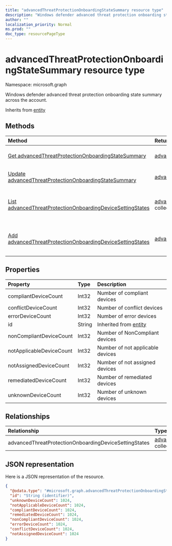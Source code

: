 ```yaml
---
title: "advancedThreatProtectionOnboardingStateSummary resource type"
description: "Windows defender advanced threat protection onboarding state summary across the account."
author: ""
localization_priority: Normal
ms.prod: ""
doc_type: resourcePageType
---
```


# advancedThreatProtectionOnboardingStateSummary resource type


Namespace: microsoft.graph

Windows defender advanced threat protection onboarding state summary across the account.


Inherits from [entity](../resources/entity.md)

## Methods
|Method|Return Type|Description|
|:---|:---|:---|
|[Get advancedThreatProtectionOnboardingStateSummary](../api/advancedthreatprotectiononboardingstatesummary-get.md)|[advancedThreatProtectionOnboardingStateSummary](../resources/advancedthreatprotectiononboardingstatesummary.md)|Read properties and relationships of the [advancedThreatProtectionOnboardingStateSummary](../resources/advancedthreatprotectiononboardingstatesummary.md) object.|
|[Update advancedThreatProtectionOnboardingStateSummary](../api/advancedthreatprotectiononboardingstatesummary-update.md)|[advancedThreatProtectionOnboardingStateSummary](../resources/advancedthreatprotectiononboardingstatesummary.md)|Update the properties of a [advancedThreatProtectionOnboardingStateSummary](../resources/advancedthreatprotectiononboardingstatesummary.md) object.|
|[List advancedThreatProtectionOnboardingDeviceSettingStates](../api/advancedthreatprotectiononboardingstatesummary-list-advancedthreatprotectiononboardingdevicesettingstates.md)|[advancedThreatProtectionOnboardingDeviceSettingState](../resources/advancedthreatprotectiononboardingdevicesettingstate.md) collection|Get the advancedThreatProtectionOnboardingDeviceSettingStates from the advancedThreatProtectionOnboardingDeviceSettingStates navigation property.|
|[Add advancedThreatProtectionOnboardingDeviceSettingStates](../api/advancedthreatprotectiononboardingstatesummary-post-advancedthreatprotectiononboardingdevicesettingstates.md)|[advancedThreatProtectionOnboardingDeviceSettingState](../resources/advancedthreatprotectiononboardingdevicesettingstate.md)|Add advancedThreatProtectionOnboardingDeviceSettingStates by posting to the advancedThreatProtectionOnboardingDeviceSettingStates collection.|

## Properties
|Property|Type|Description|
|:---|:---|:---|
|compliantDeviceCount|Int32|Number of compliant devices|
|conflictDeviceCount|Int32|Number of conflict devices|
|errorDeviceCount|Int32|Number of error devices|
|id|String| Inherited from [entity](../resources/entity.md)|
|nonCompliantDeviceCount|Int32|Number of NonCompliant devices|
|notApplicableDeviceCount|Int32|Number of not applicable devices|
|notAssignedDeviceCount|Int32|Number of not assigned devices|
|remediatedDeviceCount|Int32|Number of remediated devices|
|unknownDeviceCount|Int32|Number of unknown devices|

## Relationships
|Relationship|Type|Description|
|:---|:---|:---|
|advancedThreatProtectionOnboardingDeviceSettingStates|[advancedThreatProtectionOnboardingDeviceSettingState](../resources/advancedthreatprotectiononboardingdevicesettingstate.md) collection||

## JSON representation
Here is a JSON representation of the resource.
<!-- {
  "blockType": "resource",
  "keyProperty": "id",
  "@odata.type": "microsoft.graph.advancedThreatProtectionOnboardingStateSummary",
  "baseType": "microsoft.graph.entity",
  "openType": false
}
-->
``` json
{
  "@odata.type": "#microsoft.graph.advancedThreatProtectionOnboardingStateSummary",
  "id": "String (identifier)",
  "unknownDeviceCount": 1024,
  "notApplicableDeviceCount": 1024,
  "compliantDeviceCount": 1024,
  "remediatedDeviceCount": 1024,
  "nonCompliantDeviceCount": 1024,
  "errorDeviceCount": 1024,
  "conflictDeviceCount": 1024,
  "notAssignedDeviceCount": 1024
}
```

